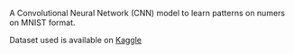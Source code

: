 A Convolutional Neural Network (CNN) model to learn patterns on numers on MNIST format.

Dataset used is available on [Kaggle](https://www.kaggle.com/datasets/oddrationale/mnist-in-csv)
